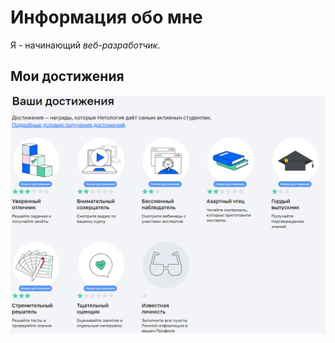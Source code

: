 # Информация обо мне

Я - начинающий *веб-разработчик*.

## Мои достижения

![награды](img/my-achivments.png)